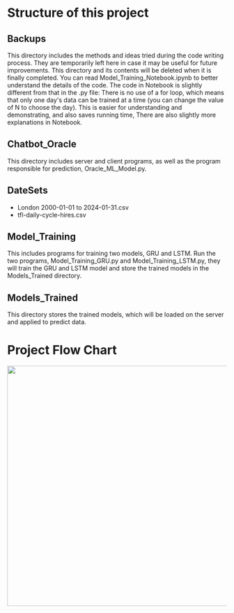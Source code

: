 # Structure of this project
## Backups
This directory includes the methods and ideas tried during the code writing process. They are temporarily left here in case it may be useful for future improvements. This directory and its contents will be deleted when it is finally completed.
You can read Model_Training_Notebook.ipynb to better understand the details of the code. The code in Notebook is slightly different from that in the .py file: There is no use of a for loop, which means that only one day's data can be trained at a time (you can change the value of N to choose the day). This is easier for understanding and demonstrating, and also saves running time, There are also slightly more explanations in Notebook.

## Chatbot_Oracle
This directory includes server and client programs, as well as the program responsible for prediction, Oracle_ML_Model.py.

## DateSets
- London 2000-01-01 to 2024-01-31.csv
- tfl-daily-cycle-hires.csv

## Model_Training
This includes programs for training two models, GRU and LSTM. Run the two programs, Model_Training_GRU.py and Model_Training_LSTM.py, they will train the GRU and LSTM model and store the trained models in the Models_Trained directory.

## Models_Trained
This directory stores the trained models, which will be loaded on the server and applied to predict data.

# Project Flow Chart
<img src="https://github.com/Flowey0622/Stronger/assets/160813460/056e188a-8e63-4ac2-84f5-86392a28aac2" width="550px">
